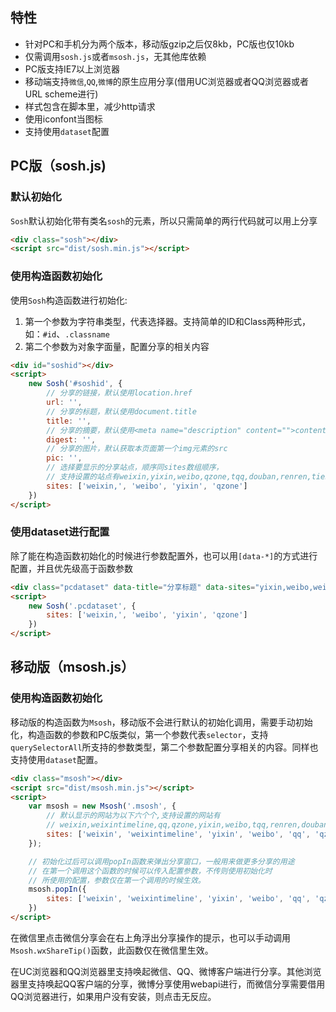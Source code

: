 ## 特性

- 针对PC和手机分为两个版本，移动版gzip之后仅8kb，PC版也仅10kb
- 仅需调用`sosh.js`或者`msosh.js`，无其他库依赖
- PC版支持IE7以上浏览器
- 移动端支持`微信`,`QQ`,`微博`的原生应用分享(借用UC浏览器或者QQ浏览器或者URL scheme进行)
- 样式包含在脚本里，减少http请求
- 使用iconfont当图标
- 支持使用`dataset`配置

## PC版（sosh.js)

### 默认初始化
`Sosh`默认初始化带有类名`sosh`的元素，所以只需简单的两行代码就可以用上分享

```html
<div class="sosh"></div>
<script src="dist/sosh.min.js"></script>
```

### 使用构造函数初始化

使用`Sosh`构造函数进行初始化:

1. 第一个参数为字符串类型，代表选择器。支持简单的ID和Class两种形式，如：`#id`、`.classname`
2. 第二个参数为对象字面量，配置分享的相关内容

```html
<div id="soshid"></div>
<script>
	new Sosh('#soshid', {
		// 分享的链接，默认使用location.href
		url: '',
		// 分享的标题，默认使用document.title
		title: '',
		// 分享的摘要，默认使用<meta name="description" content="">content的值
		digest: '',
		// 分享的图片，默认获取本页面第一个img元素的src
		pic: '',
		// 选择要显示的分享站点，顺序同sites数组顺序，
		// 支持设置的站点有weixin,yixin,weibo,qzone,tqq,douban,renren,tieba
		sites: ['weixin,', 'weibo', 'yixin', 'qzone']
	})
</script>
```


### 使用dataset进行配置

除了能在构造函数初始化的时候进行参数配置外，也可以用`[data-*]`的方式进行配置，并且优先级高于函数参数

```html
<div class="pcdataset" data-title="分享标题" data-sites="yixin,weibo,weixin,tqq,qzone"></div>
<script>
	new Sosh('.pcdataset', {
		sites: ['weixin,', 'weibo', 'yixin', 'qzone']
	})
</script>
```

## 移动版（msosh.js）

### 使用构造函数初始化
移动版的构造函数为`Msosh`，移动版不会进行默认的初始化调用，需要手动初始化，构造函数的参数和PC版类似，第一个参数代表`selector`，支持`querySelectorAll`所支持的参数类型，第二个参数配置分享相关的内容。同样也支持使用`dataset`配置。

```html
<div class="msosh"></div>
<script src="dist/msosh.min.js"></script>
<script>
	var msosh = new Msosh('.msosh', {
		// 默认显示的网站为以下六个个,支持设置的网站有
		// weixin,weixintimeline,qq,qzone,yixin,weibo,tqq,renren,douban,tieba
		sites: ['weixin', 'weixintimeline', 'yixin', 'weibo', 'qq', 'qzone']
	});

	// 初始化过后可以调用popIn函数来弹出分享窗口，一般用来做更多分享的用途
	// 在第一个调用这个函数的时候可以传入配置参数，不传则使用初始化时
	// 所使用的配置，参数仅在第一个调用的时候生效。
	msosh.popIn({
		sites: ['weixin', 'weixintimeline', 'yixin', 'weibo', 'qq', 'qzone', 'tqq', 'renren', 'tieba']
	})
</script>
```

在微信里点击微信分享会在右上角浮出分享操作的提示，也可以手动调用`Msosh.wxShareTip()`函数，此函数仅在微信里生效。

在UC浏览器和QQ浏览器里支持唤起微信、QQ、微博客户端进行分享。其他浏览器里支持唤起QQ客户端的分享，微博分享使用webapi进行，而微信分享需要借用QQ浏览器进行，如果用户没有安装，则点击无反应。


